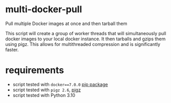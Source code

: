 # multi-docker-pull
Pull multiple Docker images at once and then tarball them

This script will create a group of worker threads that will simultaneously pull docker images to your local docker instance. It then tarballs and gzips them using pigz. This allows for multithreaded compression and is significantly faster.

# requirements
- script tested with `docker==7.0.0` [pip package](https://pypi.org/project/docker/)
- script tested with `pigz 2.6`, [pigz](https://zlib.net/pigz/)
- script tested with Python 3.10

